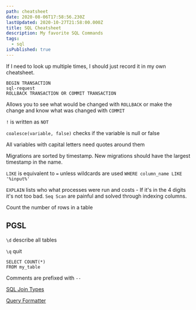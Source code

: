 ```yaml
---
path: cheatsheet
date: 2020-08-06T17:58:56.230Z
lastUpdated: 2020-10-27T21:58:00.000Z
title: SQL Cheatsheet
description: My favorite SQL Commands
tags:
  - sql
isPublished: true
---
```


If I need to look up multiple times, I should just record it in my own cheatsheet.

```
BEGIN TRANSACTION
sql-request
ROLLBACK TRANSACTION OR COMMIT TRANSACTION
```

Allows you to see what would be changed with `ROLLBACK` or make the change and know what was changed with `COMMIT`

`!` is written as `NOT`

`coalesce(variable, false)` checks if the variable is null or false

All variables with capital letters need quotes around them

Migrations are sorted by timestamp. New migrations should have the largest timestamp in the name.

`LIKE` is equivalent to `=` unless wildcards are used `WHERE column_name LIKE '%input%'`

`EXPLAIN` lists who what processes were run and costs - If it's in the 4 digits it's not too bad. `Seq Scan` are painful and solved through indexing columns.

Count the number of rows in a table

## PGSL

`\d` describe all tables

`\q` quit

```
SELECT COUNT(*)
FROM my_table
```

Comments are prefixed with `--`

[SQL Join Types](https://www.sql-join.com/sql-join-types/)

[Query Formatter](https://sql-format.com/)
